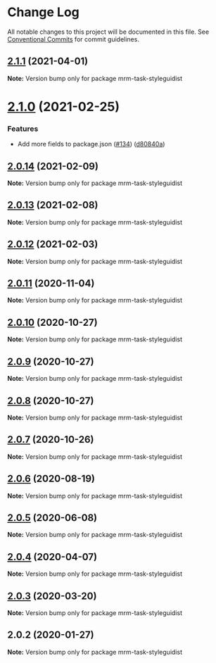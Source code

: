# Change Log

All notable changes to this project will be documented in this file.
See [Conventional Commits](https://conventionalcommits.org) for commit guidelines.

## [2.1.1](https://github.com/sapegin/mrm/compare/mrm-task-styleguidist@2.1.0...mrm-task-styleguidist@2.1.1) (2021-04-01)

**Note:** Version bump only for package mrm-task-styleguidist





# [2.1.0](https://github.com/sapegin/mrm/compare/mrm-task-styleguidist@2.0.14...mrm-task-styleguidist@2.1.0) (2021-02-25)


### Features

* Add more fields to package.json ([#134](https://github.com/sapegin/mrm/issues/134)) ([d80840a](https://github.com/sapegin/mrm/commit/d80840a5e771976ef38cdf8a3b535a412e1097f6))





## [2.0.14](https://github.com/sapegin/mrm/compare/mrm-task-styleguidist@2.0.13...mrm-task-styleguidist@2.0.14) (2021-02-09)

**Note:** Version bump only for package mrm-task-styleguidist





## [2.0.13](https://github.com/sapegin/mrm/compare/mrm-task-styleguidist@2.0.12...mrm-task-styleguidist@2.0.13) (2021-02-08)

**Note:** Version bump only for package mrm-task-styleguidist





## [2.0.12](https://github.com/sapegin/mrm/compare/mrm-task-styleguidist@2.0.11...mrm-task-styleguidist@2.0.12) (2021-02-03)

**Note:** Version bump only for package mrm-task-styleguidist





## [2.0.11](https://github.com/sapegin/mrm/compare/mrm-task-styleguidist@2.0.10...mrm-task-styleguidist@2.0.11) (2020-11-04)

**Note:** Version bump only for package mrm-task-styleguidist





## [2.0.10](https://github.com/sapegin/mrm/compare/mrm-task-styleguidist@2.0.9...mrm-task-styleguidist@2.0.10) (2020-10-27)

**Note:** Version bump only for package mrm-task-styleguidist





## [2.0.9](https://github.com/sapegin/mrm/compare/mrm-task-styleguidist@2.0.8...mrm-task-styleguidist@2.0.9) (2020-10-27)

**Note:** Version bump only for package mrm-task-styleguidist





## [2.0.8](https://github.com/sapegin/mrm/compare/mrm-task-styleguidist@2.0.7...mrm-task-styleguidist@2.0.8) (2020-10-27)

**Note:** Version bump only for package mrm-task-styleguidist





## [2.0.7](https://github.com/sapegin/mrm/compare/mrm-task-styleguidist@2.0.6...mrm-task-styleguidist@2.0.7) (2020-10-26)

**Note:** Version bump only for package mrm-task-styleguidist





## [2.0.6](https://github.com/sapegin/mrm/compare/mrm-task-styleguidist@2.0.5...mrm-task-styleguidist@2.0.6) (2020-08-19)

**Note:** Version bump only for package mrm-task-styleguidist





## [2.0.5](https://github.com/sapegin/mrm/compare/mrm-task-styleguidist@2.0.4...mrm-task-styleguidist@2.0.5) (2020-06-08)

**Note:** Version bump only for package mrm-task-styleguidist





## [2.0.4](https://github.com/sapegin/mrm/compare/mrm-task-styleguidist@2.0.3...mrm-task-styleguidist@2.0.4) (2020-04-07)

**Note:** Version bump only for package mrm-task-styleguidist





## [2.0.3](https://github.com/sapegin/mrm/compare/mrm-task-styleguidist@2.0.2...mrm-task-styleguidist@2.0.3) (2020-03-20)

**Note:** Version bump only for package mrm-task-styleguidist





## 2.0.2 (2020-01-27)

**Note:** Version bump only for package mrm-task-styleguidist
